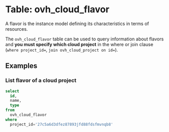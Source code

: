 # Table: ovh_cloud_flavor

A flavor is the instance model defining its characteristics in terms of resources.

The `ovh_cloud_flavor` table can be used to query information about flavors and **you must specify which cloud project** in the where or join clause (`where project_id=`, `join ovh_cloud_project on id=`).

## Examples

### List flavor of a cloud project

```sql
select
  id,
  name,
  type
from
  ovh_cloud_flavor
where
  project_id='27c5a6d3dfez87893jfd88fdsfmvnqb8'
```
